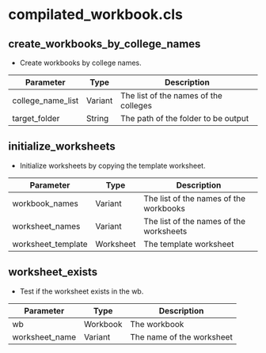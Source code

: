 # compilated_workbook.cls

## create_workbooks_by_college_names

- Create workbooks by college names.

| Parameter | Type | Description |
| --- | --- | --- |
| college_name_list | Variant | The list of the names of the colleges |
| target_folder | String | The path of the folder to be output |

## initialize_worksheets

- Initialize worksheets by copying the template worksheet.

| Parameter | Type | Description |
| --- | --- | --- |
| workbook_names | Variant | The list of the names of the workbooks |
| worksheet_names | Variant | The list of the names of the worksheets |
| worksheet_template | Worksheet | The template worksheet |

## worksheet_exists

- Test if the worksheet exists in the wb.

| Parameter | Type | Description |
| --- | --- | --- |
| wb | Workbook | The workbook |
| worksheet_name | Variant | The name of the worksheet |


